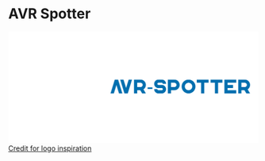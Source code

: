 # AVR Spotter
![](media/logo.svg?raw=true)  
[Credit for logo inspiration](https://commons.m.wikimedia.org/wiki/File:Spark_By_Alexander_Skowalsky_756341.svg)
